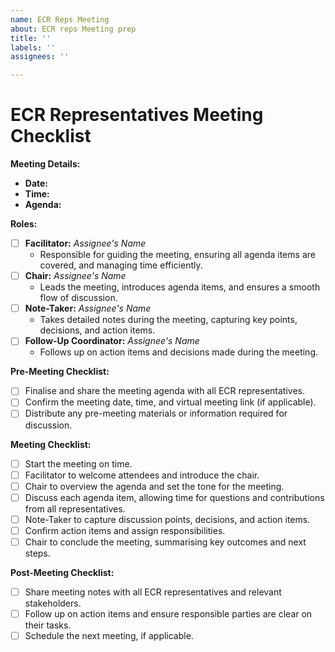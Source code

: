 ```yaml
---
name: ECR Reps Meeting
about: ECR reps Meeting prep
title: ''
labels: ''
assignees: ''

---
```


# ECR Representatives Meeting Checklist

**Meeting Details:**
- **Date:**
- **Time:**
- **Agenda:**

**Roles:**
- [ ] **Facilitator:** _Assignee's Name_
  - Responsible for guiding the meeting, ensuring all agenda items are covered, and managing time efficiently.
- [ ] **Chair:** _Assignee's Name_
  - Leads the meeting, introduces agenda items, and ensures a smooth flow of discussion.
- [ ] **Note-Taker:** _Assignee's Name_
  - Takes detailed notes during the meeting, capturing key points, decisions, and action items.
- [ ] **Follow-Up Coordinator:** _Assignee's Name_
  - Follows up on action items and decisions made during the meeting.

**Pre-Meeting Checklist:**
- [ ] Finalise and share the meeting agenda with all ECR representatives.
- [ ] Confirm the meeting date, time, and virtual meeting link (if applicable).
- [ ] Distribute any pre-meeting materials or information required for discussion.

**Meeting Checklist:**
- [ ] Start the meeting on time.
- [ ] Facilitator to welcome attendees and introduce the chair.
- [ ] Chair to overview the agenda and set the tone for the meeting.
- [ ] Discuss each agenda item, allowing time for questions and contributions from all representatives.
- [ ] Note-Taker to capture discussion points, decisions, and action items.
- [ ] Confirm action items and assign responsibilities.
- [ ] Chair to conclude the meeting, summarising key outcomes and next steps.

**Post-Meeting Checklist:**
- [ ] Share meeting notes with all ECR representatives and relevant stakeholders.
- [ ] Follow up on action items and ensure responsible parties are clear on their tasks.
- [ ] Schedule the next meeting, if applicable.
